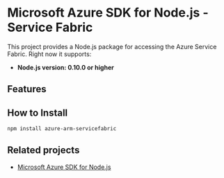 # Microsoft Azure SDK for Node.js - Service Fabric

This project provides a Node.js package for accessing the Azure Service Fabric. Right now it supports:
- **Node.js version: 0.10.0 or higher**

## Features


## How to Install

```bash
npm install azure-arm-servicefabric
```

## Related projects

- [Microsoft Azure SDK for Node.js](https://github.com/WindowsAzure/azure-sdk-for-node)

